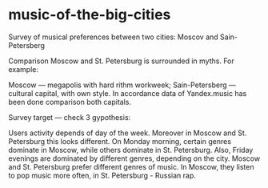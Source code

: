 # music-of-the-big-cities
Survey of musical preferences between two cities: Moscov and Sain-Petersberg

Comparison Moscow and St. Petersburg is surrounded in myths. For example:

Moscow — megapolis with hard rithm workweek;
Sain-Petersberg — cultural capital, with own style.
In accordance data of Yandex.music has been done comparison both capitals.
     
Survey target — check 3 gypothesis:

Users activity depends of day of the week. Moreover in Moscow and St. Petersburg this looks different.
On Monday morning, certain genres dominate in Moscow, while others dominate in St. Petersburg. Also, Friday evenings are dominated by different genres, depending on the city.
Moscow and St. Petersburg prefer different genres of music. In Moscow, they listen to pop music more often, in St. Petersburg - Russian rap.
